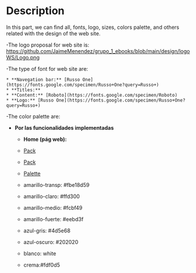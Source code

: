 # Description

In this part, we can find all, fonts, logo, sizes, colors palette, and others related with the design of the web site.

-The logo proposal for web site is: https://github.com/JaimeMenendez/grupo_1_ebooks/blob/main/design/logoWS/Logo.png 

-The type of font for web site are:

    * **Navegation bar:** [Russo One](https://fonts.google.com/specimen/Russo+One?query=Russo+)  
    * **Titles:**
    * **Content:** [Roboto](https://fonts.google.com/specimen/Roboto)  
    * **Logo:** [Russo One](https://fonts.google.com/specimen/Russo+One?query=Russo+)  

-The color palette are:

- **Por las funcionalidades implementadas**

    * **Home (pág web):**

    * [Pack](https://www.packtpub.com/)
    * [Pack](https://www.packtpub.com/) 
    * [Palette](https://coolors.co/000000-202020-4d5e68-eebd3f-fcbf49-ffd300-fbe18d-fdf0d5-ffffff)
    * amarillo-transp: #fbe18d59
    * amarillo-claro: #ffd300
    * amarillo-medio: #fcbf49
    * amarillo-fuerte: #eebd3f
    * azul-gris: #4d5e68
    * azul-oscuro: #202020
    * blanco: white
    * crema:#fdf0d5